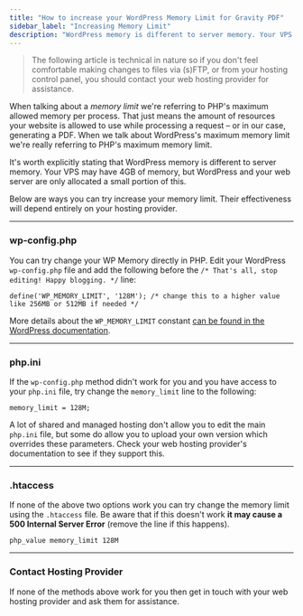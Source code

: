 ```yaml
---
title: "How to increase your WordPress Memory Limit for Gravity PDF"
sidebar_label: "Increasing Memory Limit"
description: "WordPress memory is different to server memory. Your VPS may have 4GB of memory, but WordPress and PHP are only allocated a small portion of this."
---
```


> The following article is technical in nature so if you don't feel comfortable making changes to files via (s)FTP, or from your hosting control panel, you should contact your web hosting provider for assistance.

When talking about a *memory limit* we're referring to PHP's maximum allowed memory per process. That just means the amount of resources your website is allowed to use while processing a request – or in our case, generating a PDF. When we talk about WordPress's maximum memory limit we're really referring to PHP's maximum memory limit. 

It's worth explicitly stating that WordPress memory is different to server memory. Your VPS may have 4GB of memory, but WordPress and your web server are only allocated a small portion of this. 

Below are ways you can try increase your memory limit. Their effectiveness will depend entirely on your hosting provider.

---

### wp-config.php 

You can try change your WP Memory directly in PHP. Edit your WordPress `wp-config.php` file and add the following before the `/* That's all, stop editing! Happy blogging. */` line:

```{.language-php}
define('WP_MEMORY_LIMIT', '128M'); /* change this to a higher value like 256MB or 512MB if needed */
```

More details about the `WP_MEMORY_LIMIT` constant [can be found in the WordPress documentation](http://codex.wordpress.org/Editing_wp-config.php#Increasing_memory_allocated_to_PHP).

---

### php.ini 

If the `wp-config.php` method didn't work for you and you have access to your `php.ini` file, try change the `memory_limit` line to the following:

```
memory_limit = 128M;
```

A lot of shared and managed hosting don't allow you to edit the main `php.ini` file, but some do allow you to upload your own version which overrides these parameters. Check your web hosting provider's documentation to see if they support this.

---

### .htaccess 

If none of the above two options work you can try change the memory limit using the `.htaccess` file. Be aware that if this doesn't work **it may cause a 500 Internal Server Error** (remove the line if this happens).

```
php_value memory_limit 128M
```

---

### Contact Hosting Provider 

If none of the methods above work for you then get in touch with your web hosting provider and ask them for assistance.